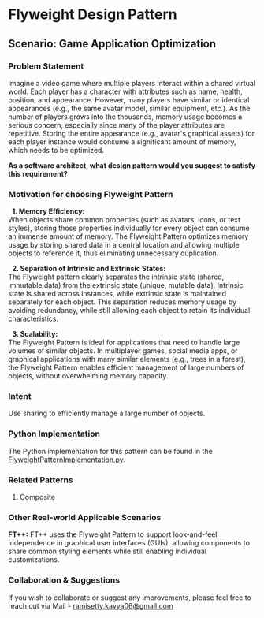 # Flyweight Design Pattern

## Scenario: Game Application Optimization

### Problem Statement
Imagine a video game where multiple players interact within a shared virtual world. Each player has a character with attributes such as name, health, position, and appearance. However, many players have similar or identical appearances (e.g., the same avatar model, similar equipment, etc.). As the number of players grows into the thousands, memory usage becomes a serious concern, especially since many of the player attributes are repetitive. Storing the entire appearance (e.g., avatar's graphical assets) for each player instance would consume a significant amount of memory, which needs to be optimized.

**As a software architect, what design pattern would you suggest to satisfy this requirement?**

### Motivation for choosing Flyweight Pattern

&nbsp; **1. Memory Efficiency:** <br>
When objects share common properties (such as avatars, icons, or text styles), storing those properties individually for every object can consume an immense amount of memory. The Flyweight Pattern optimizes memory usage by storing shared data in a central location and allowing multiple objects to reference it, thus eliminating unnecessary duplication. <br>

&nbsp; **2. Separation of Intrinsic and Extrinsic States:**  <br>
The Flyweight pattern clearly separates the intrinsic state (shared, immutable data) from the extrinsic state (unique, mutable data). Intrinsic state is shared across instances, while extrinsic state is maintained separately for each object. This separation reduces memory usage by avoiding redundancy, while still allowing each object to retain its individual characteristics. <br>

&nbsp; **3. Scalability:** <br>
The Flyweight Pattern is ideal for applications that need to handle large volumes of similar objects. In multiplayer games, social media apps, or graphical applications with many similar elements (e.g., trees in a forest), the Flyweight Pattern enables efficient management of large numbers of objects, without overwhelming memory capacity. <br>

### Intent
Use sharing to efficiently manage a large number of objects.

### Python Implementation
The Python implementation for this pattern can be found in the [FlyweightPatternImplementation.py](https://github.com/kavya6697/DesignPatternsNotes/blob/main/Structural%20Design%20Patterns/FlyweightPatternImplementation.py).

### Related Patterns
1. Composite <br>

### Other Real-world Applicable Scenarios

**FT++:** FT++ uses the Flyweight Pattern to support look-and-feel independence in graphical user interfaces (GUIs), allowing components to share common styling elements while still enabling individual customizations. <br>

### Collaboration & Suggestions 
If you wish to collaborate or suggest any improvements, please feel free to reach out via Mail - ramisetty.kavya06@gmail.com
